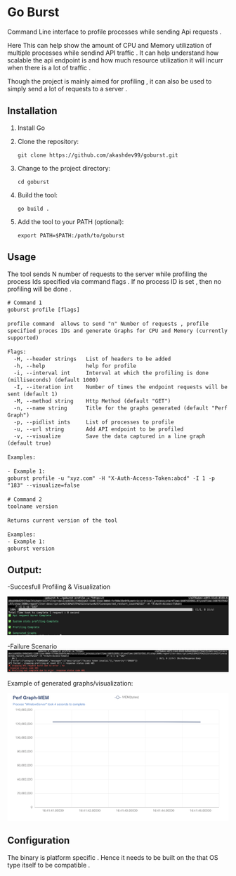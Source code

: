 # Go Burst

Command Line interface to profile processes while sending Api requests .

Here This can help show the amount of CPU and Memory utilization of multiple processes while sendind API traffic . It can help understand how scalable the api endpoint is and how much resource utilization it will incurr when there is a lot of traffic . 

Though the project is mainly aimed for profiling , it can also be used to simply send a lot of requests to a server . 

## Installation

1. Install Go
2. Clone the repository:

   ```shell
   git clone https://github.com/akashdev99/goburst.git
   ```

3. Change to the project directory:

   ```shell
   cd goburst
   ```

4. Build the tool:

   ```shell
   go build .
   ```

5. Add the tool to your PATH (optional):

   ```shell
   export PATH=$PATH:/path/to/goburst
   ```

## Usage

The tool sends N number of requests to the server while profiling the process Ids specified via command flags . If no process ID is set , then no profiling will be done .

```shell
# Command 1
goburst profile [flags]

profile command  allows to send "n" Number of requests , profile specified proces IDs and generate Graphs for CPU and Memory (currently supported)

Flags:
  -H, --header strings   List of headers to be added
  -h, --help             help for profile
  -i, --interval int     Interval at which the profiling is done (milliseconds) (default 1000)
  -I, --iteration int    Number of times the endpoint requests will be sent (default 1)
  -M, --method string    Http Method (default "GET")
  -n, --name string      Title for the graphs generated (default "Perf Graph")
  -p, --pidlist ints     List of processes to profile
  -u, --url string       Add API endpoint to be profiled
  -v, --visualize        Save the data captured in a line graph (default true)

Examples:

- Example 1: 
goburst profile -u "xyz.com" -H "X-Auth-Access-Token:abcd" -I 1 -p "183" --visualize=false

# Command 2
toolname version

Returns current version of the tool

Examples:
- Example 1:
goburst version
```

## Output:
-Succesfull Profiling & Visualization

![success op](assets/sucess_out.png)

-Failure Scenario
![fail op](assets/fail_out.png)

Example of generated graphs/visualization:

![graph visual](assets/graph.png)


## Configuration

The binary is platform specific . Hence it needs to be built on the that OS type itself to be compatible . 
